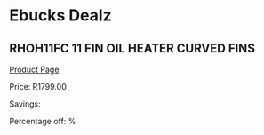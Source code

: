 
# Ebucks Dealz
## RHOH11FC 11 FIN OIL HEATER CURVED FINS
[Product Page](https://www.ebucks.com/web/shop/productSelected.do?prodId=1155251009&catId=704982758)

Price: R1799.00

Savings: 

Percentage off: %
	